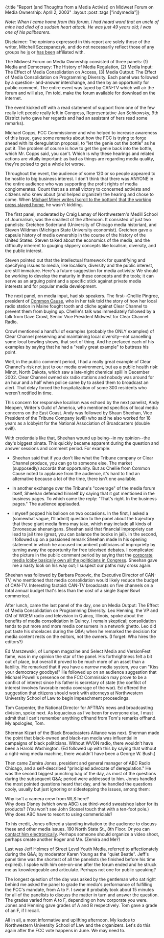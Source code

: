{:title "Report (and Thoughts from a Media Activist) on Midwest Forum on Media Ownership: April 2, 2003"
:layout :post
:tags  ["indymedia"]}

_Note: When I came home from this forum, I had heard word that an uncle of mine had died of a sudden heart attack. He was just 49 years old; I was one of his pallbearers._

Disclaimer: The opinions expressed in this report are solely those of the
writer, Mitchell Szczepanczyk, and do not necessarily reflect those of any
groups he [is](http://www.chicagomediaaction.org) or [has been](http://www.chicagomediaawatch.org) affiliated with.

The Midwest Forum on Media Ownership consisted of three panels: (1) Media and
Democracy: The History of Media Regulation, (2) Media Input: The Effect of
Media Consolidation on Access, (3) Media Output: The Effect of Media
Consolidation on Programming Diversity. Each panel was followed by a question-
and-answer interchange, and then by an opportunity for public comment. The
entire event was taped by CAN-TV which will air the forum and will also, I'm
told, make the forum available for download on the internet.

The event kicked off with a read statement of support from one of the few
really left people really left in Congress, Representative Jan Schkowsky, 9th
District (who gave her regards and had an assistant of hers read some
remarks).

Michael Copps, FCC Commissioner and who helped to increase awareness of this
issue, gave some remarks about how the FCC is trying to forge ahead with its
deregulation proposal, to "let the genie out the bottle" as he put it. The
problem of course is how to get the genie back into the bottle, which Mr.
Copps said, you can't. Which is why these hearings and related actions are
vitally important: as bad as things are regarding media quality, they're
poised to get a whole lot worse.

Throughout the event, the audience of some 120 or so people appeared to be
hostile to big business interest. I don't think that there was ANYONE in the
entire audience who was supporting the profit rights of media conglomerates.
Count that as a small victory to concerned activists and citizens who knew
about (and helped organize!) the hearing and chose to come. When [Michael Miner writes [scroll to the bottom] that the working press stayed home](http://www.chireader.com/hottype/2003/030418_2.html), he wasn't kidding.

The first panel, moderated by Craig Lamay of Northwestern's Medill School of
Journalism, was the smallest of the afternoon. It consisted of just two
panelists: Gretchen Soderlund (University of Chicago media historian), and
Steven Wildman (Michigan State University economist). Gretchen gave a capsule
history of media ownership in the course of the history of the United States.
Steven talked about the economics of the media, and the difficulty inherent to
gauging slippery concepts like localism, diversity, and the public interest.

Steven pointed out that the intellectual framework for quantifying and
specifying issues to media, like localism, diversity and the public interest,
are still immature. Here's a future suggestion for media activists: We should
be working to develop the maturity in these concepts and the tools; it can
serve as an arguing point and a specific stick against private media interests
and for popular media development.

The next panel, on media input, had six speakers. The first--Chellie Pingree,
president of [Common Cause](http://www.commoncause.org), who in her talk
told the story of how her local radio station in Maine fought tooth and cliche
against Clear Channel to prevent them from buying up. Chellie's talk was
immediately followed by a talk from Dave Crowl, Senior Vice President Midwest
for Clear Channel Radio.

Crowl mentioned a handful of examples (probably the ONLY examples) of Clear
Channel preserving and maintaining local diversity--not cancelling some local
bowling shows, that sort of thing. And he prefaced each of his examples by
saying that he had a "really great example" to buttress his point.

Well, in the public comment period, I had a really great example of Clear
Channel's risk not just to our media environment, but as a public health risk:
Minot, North Dakota, which saw a late-night chemical spill in December 2002.
Clear Channel owned six radio stations and nobody was around for an hour and a
half when police came by to asked them to broadcast an alert. That delay
forced the hospitalization of some 300 residents who weren't notified in time.

This concern for responsive localism was echoed by the next panelist, Andy
Meppen, Writer's Guild of America, who mentioned specifics of local media
concerns on the East Coast. Andy was followed by Shaun Sheehan, Vice President
of the Tribune Company (evil!) who said he also worked for 18 years as a
lobbyist for the National Association of Broadcasters (double evil!).

With credentials like that, Sheehan wound up being--in my opinion--the day's
biggest pinata. This quickly became apparent during the question and answer
sessions and comment period. For example:

  * Sheehan said that if you don't like what the Tribune company or Clear Channel produce, you can go to someone else. The market (supposedly) accords that opportunity. But as Chellie from Common Cause noted to applause from the audience, it's hard to find an alternative because a lot of the time, there isn't one available. 

  * In another exchange over the Tribune's "coverage" of the media forum itself, Sheehan defended himself by saying that it got mentioned in the business pages. To which came the reply: "That's right. In the business pages." The audience applauded. 

  * I myself popped his balloon on two occasions. In the first, I asked a (somewhat vague, I'll admit) question to the panel about the trajectory that these giant media firms may take, which may include all kinds of Enronesque shenanigans. Sheehan said that financial impropriety can lead to jail time (great, you can balance the books in jail). In the second, I followed up on a passioned remark Sheehan made In his opening statement in which he accused incumbent politicians of impropriety by turning away the opportunity for free televised debates. I complicated the picture in the public comment period by saying that the [corporate media lobby basically own all the politicians in Congress](http://www.publicintegrity.org/reports/offtherecord/). Sheehan gave me a nasty look on his way out; I suspect our paths may cross again. 

Sheehan was followed by Barbara Popovic, the Executive Director of CAN-TV, who
mentioned that media consolidation would likely reduce the budget of CAN-TV.
Interesting factoid: CAN-TV broadcasts on five channels on a total annual
budget that's less than the cost of a single Super Bowl commerical.

After lunch, came the last panel of the day, one on Media Output: The Effect
of Media Consolidation on Programming Diversity. Leo Henning, the VP and GM of
WGEM radio and television in Quincy, Illinois, spoke about the benefits of
media consolidation in Quincy. I remain skeptical; consolidation tends to put
more and more media consumers in a network ghetto. Leo did put taste his
shoelaces during the Q&A; when he remarked the decision for media content
rests on the editors, not the owners. (I forget: Who hires the editors?)

Ed Marszewski, of Lumpen magazine and Select Media and VersionFest fame, was
in my opinion the star of the panel. His forthrightness felt a bit out of
place, but overall it proved to be much more of an asset than a liability. He
remarked that if you have a narrow media system, you can "Kiss your democracy
goodbye!" He followed up on an audience suggestion that Michael Powell's
presence on the FCC Commission may prove to be a conflict of interest since
his father is secretary of state (the confilct of interest involves favorable
media coverage of the war). Ed offered the suggestion that citizens should
work with attorneys at Northwestern University School of Law to begin
impeachment proceedings.

Tom Carpenter, the National Director for AFTRA's news and broadcasting
division, spoke next. As loquacious as I've been for everyone else, I must
admit that I can't remember anything offhand from Tom's remarks offhand. My
apologies, Tom.

Sherman Kizart of the Black Broadcasters Alliance was next. Sherman made the
point that black-owned and black-run media was influential in campaigns of
black politicians. Without WVON radio, there wouldn't have been a Harold
Washington. (Ed followed up with this by saying that without a right-wing
media machine, there wouldn't have been a George W. Bush.)

Then came Zemira Jones, president and general manager of ABC Radio Chicago,
and a self-described "principled advocate of deregulation." He was the
second biggest punching bag of the day, as most of the questions during the
subsequent Q&A; period were addressed to him. Jones handled the most pointed
questions heard that day, and he handled the questions cooly, usually but just
ignoring or sidestepping the issues, among them:

Why isn't a camera crew from WLS here?  
Why does Disney (which owns ABC) use third-world sweatshop labor for its
products? (You won't see John Stossel touch that with a ten-foot pole.)  
Why does ABC have to resort to using commericials?  

To his credit, Jones offered a standing invitation to the audience to discuss
these and other media issues. 190 North State St., 8th Floor. Or you can
[contact him electronically](mailto:zemira.z.jones@abc.com). Perhaps
someone should organize a video shoot, perhaps create another Roger and Me.
(Zemira and Me?)

Last was Jeff Holmes of Street Level Youth Media, referred to affectionately
during the Q&A; by moderator Karen Young as the "quiet Beatle". Jeff's panel
time was the shortest of all the panelists (he finished before his time
expired). I spoke with him one-on-one after the forum ended and he struck me
as knowledgeable and articulate. Perhaps not one for public speaking?

The longest question of the day was asked by the gentleman who sat right
behind me asked the panel to grade the media's performance of fulfilling the
FCC's mandate, from A to F. I swear it probably took about 15 minutes for all
of the panelists to discuss the matter in turn and answer the question. The
grades varied from A to F, depending on how corporate you were. Jones and
Henning gave grades of A and B respectively. Tom gave a grade of an F, if I
recall.

All in all, a most informative and uplifting afternoon. My kudos to
Northwestern University School of Law and the organizers. Let's do this again
after the FCC vote happens in June. We may need to.

